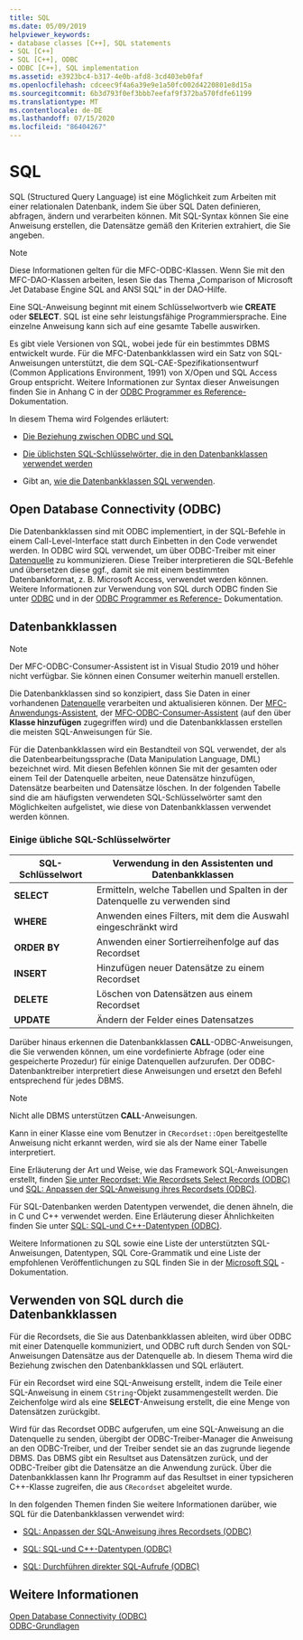 ```yaml
---
title: SQL
ms.date: 05/09/2019
helpviewer_keywords:
- database classes [C++], SQL statements
- SQL [C++]
- SQL [C++], ODBC
- ODBC [C++], SQL implementation
ms.assetid: e3923bc4-b317-4e0b-afd8-3cd403eb0faf
ms.openlocfilehash: cdceec9f4a6a39e9e1a50fc002d4220801e8d15a
ms.sourcegitcommit: 6b3d793f0ef3bbb7eefaf9f372ba570fdfe61199
ms.translationtype: MT
ms.contentlocale: de-DE
ms.lasthandoff: 07/15/2020
ms.locfileid: "86404267"
---
```

# <a name="sql"></a>SQL

SQL (Structured Query Language) ist eine Möglichkeit zum Arbeiten mit einer relationalen Datenbank, indem Sie über SQL Daten definieren, abfragen, ändern und verarbeiten können. Mit SQL-Syntax können Sie eine Anweisung erstellen, die Datensätze gemäß den Kriterien extrahiert, die Sie angeben.

> [!NOTE]
> Diese Informationen gelten für die MFC-ODBC-Klassen. Wenn Sie mit den MFC-DAO-Klassen arbeiten, lesen Sie das Thema „Comparison of Microsoft Jet Database Engine SQL and ANSI SQL“ in der DAO-Hilfe.

Eine SQL-Anweisung beginnt mit einem Schlüsselwortverb wie **CREATE** oder **SELECT**. SQL ist eine sehr leistungsfähige Programmiersprache. Eine einzelne Anweisung kann sich auf eine gesamte Tabelle auswirken.

Es gibt viele Versionen von SQL, wobei jede für ein bestimmtes DBMS entwickelt wurde. Für die MFC-Datenbankklassen wird ein Satz von SQL-Anweisungen unterstützt, die dem SQL-CAE-Spezifikationsentwurf (Common Applications Environment, 1991) von X/Open und SQL Access Group entspricht. Weitere Informationen zur Syntax dieser Anweisungen finden Sie in Anhang C in der [ODBC Programmer es Reference-](/sql/odbc/reference/odbc-programmer-s-reference) Dokumentation.

In diesem Thema wird Folgendes erläutert:

- [Die Beziehung zwischen ODBC und SQL](#_core_open_database_connectivity_.28.odbc.29)

- [Die üblichsten SQL-Schlüsselwörter, die in den Datenbankklassen verwendet werden](#_core_the_database_classes)

- Gibt an, [wie die Datenbankklassen SQL verwenden](#_core_how_the_database_classes_use_sql).

## <a name="open-database-connectivity-odbc"></a><a name="_core_open_database_connectivity_.28.odbc.29"></a>Open Database Connectivity (ODBC)

Die Datenbankklassen sind mit ODBC implementiert, in der SQL-Befehle in einem Call-Level-Interface statt durch Einbetten in den Code verwendet werden. In ODBC wird SQL verwendet, um über ODBC-Treiber mit einer [Datenquelle](../../data/odbc/data-source-odbc.md) zu kommunizieren. Diese Treiber interpretieren die SQL-Befehle und übersetzen diese ggf., damit sie mit einem bestimmten Datenbankformat, z. B. Microsoft Access, verwendet werden können. Weitere Informationen zur Verwendung von SQL durch ODBC finden Sie unter [ODBC](../../data/odbc/odbc-basics.md) und in der [ODBC Programmer es Reference-](/sql/odbc/reference/odbc-programmer-s-reference) Dokumentation.

## <a name="database-classes"></a><a name="_core_the_database_classes"></a> Datenbankklassen

> [!NOTE]
> Der MFC-ODBC-Consumer-Assistent ist in Visual Studio 2019 und höher nicht verfügbar. Sie können einen Consumer weiterhin manuell erstellen.

Die Datenbankklassen sind so konzipiert, dass Sie Daten in einer vorhandenen [Datenquelle](../../data/odbc/data-source-odbc.md) verarbeiten und aktualisieren können. Der [MFC-Anwendungs-Assistent](../../mfc/reference/database-support-mfc-application-wizard.md), der [MFC-ODBC-Consumer-Assistent](../../mfc/reference/adding-an-mfc-odbc-consumer.md) (auf den über **Klasse hinzufügen** zugegriffen wird) und die Datenbankklassen erstellen die meisten SQL-Anweisungen für Sie.

Für die Datenbankklassen wird ein Bestandteil von SQL verwendet, der als die Datenbearbeitungssprache (Data Manipulation Language, DML) bezeichnet wird. Mit diesen Befehlen können Sie mit der gesamten oder einem Teil der Datenquelle arbeiten, neue Datensätze hinzufügen, Datensätze bearbeiten und Datensätze löschen. In der folgenden Tabelle sind die am häufigsten verwendeten SQL-Schlüsselwörter samt den Möglichkeiten aufgelistet, wie diese von Datenbankklassen verwendet werden können.

### <a name="some-common-sql-keywords"></a>Einige übliche SQL-Schlüsselwörter

|SQL-Schlüsselwort|Verwendung in den Assistenten und Datenbankklassen|
|-----------------|---------------------------------------------|
|**SELECT**|Ermitteln, welche Tabellen und Spalten in der Datenquelle zu verwenden sind|
|**WHERE**|Anwenden eines Filters, mit dem die Auswahl eingeschränkt wird|
|**ORDER BY**|Anwenden einer Sortierreihenfolge auf das Recordset|
|**INSERT**|Hinzufügen neuer Datensätze zu einem Recordset|
|**DELETE**|Löschen von Datensätzen aus einem Recordset|
|**UPDATE**|Ändern der Felder eines Datensatzes|

Darüber hinaus erkennen die Datenbankklassen **CALL**-ODBC-Anweisungen, die Sie verwenden können, um eine vordefinierte Abfrage (oder eine gespeicherte Prozedur) für einige Datenquellen aufzurufen. Der ODBC-Datenbanktreiber interpretiert diese Anweisungen und ersetzt den Befehl entsprechend für jedes DBMS.

> [!NOTE]
> Nicht alle DBMS unterstützen **CALL**-Anweisungen.

Kann in einer Klasse eine vom Benutzer in `CRecordset::Open` bereitgestellte Anweisung nicht erkannt werden, wird sie als der Name einer Tabelle interpretiert.

Eine Erläuterung der Art und Weise, wie das Framework SQL-Anweisungen erstellt, finden [Sie unter Recordset: Wie Recordsets Select Records (ODBC)](../../data/odbc/recordset-how-recordsets-select-records-odbc.md) und [SQL: Anpassen der SQL-Anweisung ihres Recordsets (ODBC)](../../data/odbc/sql-customizing-your-recordsets-sql-statement-odbc.md).

Für SQL-Datenbanken werden Datentypen verwendet, die denen ähneln, die in C und C++ verwendet werden. Eine Erläuterung dieser Ähnlichkeiten finden Sie unter [SQL: SQL-und C++-Datentypen (ODBC)](../../data/odbc/sql-sql-and-cpp-data-types-odbc.md).

Weitere Informationen zu SQL sowie eine Liste der unterstützten SQL-Anweisungen, Datentypen, SQL Core-Grammatik und eine Liste der empfohlenen Veröffentlichungen zu SQL finden Sie in der [Microsoft SQL](/sql/) -Dokumentation.

## <a name="how-the-database-classes-use-sql"></a><a name="_core_how_the_database_classes_use_sql"></a> Verwenden von SQL durch die Datenbankklassen

Für die Recordsets, die Sie aus Datenbankklassen ableiten, wird über ODBC mit einer Datenquelle kommuniziert, und ODBC ruft durch Senden von SQL-Anweisungen Datensätze aus der Datenquelle ab. In diesem Thema wird die Beziehung zwischen den Datenbankklassen und SQL erläutert.

Für ein Recordset wird eine SQL-Anweisung erstellt, indem die Teile einer SQL­-Anweisung in einem `CString`-Objekt zusammengestellt werden. Die Zeichenfolge wird als eine **SELECT**-Anweisung erstellt, die eine Menge von Datensätzen zurückgibt.

Wird für das Recordset ODBC aufgerufen, um eine SQL-Anweisung an die Datenquelle zu senden, übergibt der ODBC-Treiber-Manager die Anweisung an den ODBC-Treiber, und der Treiber sendet sie an das zugrunde liegende DBMS. Das DBMS gibt ein Resultset aus Datensätzen zurück, und der ODBC-Treiber gibt die Datensätze an die Anwendung zurück. Über die Datenbankklassen kann Ihr Programm auf das Resultset in einer typsicheren C++-Klasse zugreifen, die aus `CRecordset` abgeleitet wurde.

In den folgenden Themen finden Sie weitere Informationen darüber, wie SQL für die Datenbankklassen verwendet wird:

- [SQL: Anpassen der SQL-Anweisung ihres Recordsets (ODBC)](../../data/odbc/sql-customizing-your-recordsets-sql-statement-odbc.md)

- [SQL: SQL-und C++-Datentypen (ODBC)](../../data/odbc/sql-sql-and-cpp-data-types-odbc.md)

- [SQL: Durchführen direkter SQL-Aufrufe (ODBC)](../../data/odbc/sql-making-direct-sql-calls-odbc.md)

## <a name="see-also"></a>Weitere Informationen

[Open Database Connectivity (ODBC)](../../data/odbc/open-database-connectivity-odbc.md)<br/>
[ODBC-Grundlagen](../../data/odbc/odbc-basics.md)
